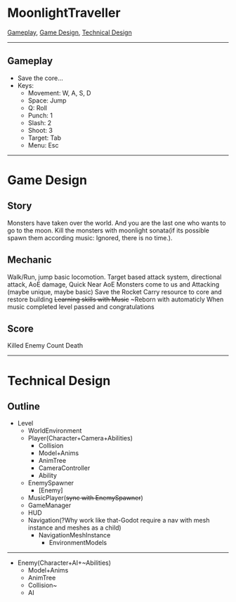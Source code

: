 # MoonlightTraveller
[Gameplay](#Gameplay), [Game Design](#Game-Design), [Technical Design](#Technical-Design)

***

## Gameplay

* Save the core...
* Keys:
  * Movement: W, A, S, D 
  * Space: Jump
  * Q: Roll
  * Punch: 1
  * Slash: 2
  * Shoot: 3
  * Target: Tab
  * Menu: Esc

***

# Game Design 
## Story
Monsters have taken over the world. And you are the last one who wants to go to the moon.
Kill the monsters with moonlight sonata(if its possible spawn them according music: Ignored, there is no time.).
## Mechanic
Walk/Run, jump basic locomotion.
Target based attack system, directional attack, AoE damage, Quick Near AoE
Monsters come to us and Attacking (maybe unique, maybe basic) 
Save the Rocket
Carry resource to core and restore building
~~Learning skills with Music~~
~Reborn with automaticly
When music completed level passed and congratulations
## Score
Killed Enemy Count
Death

***

# Technical Design
## Outline
- Level
	- WorldEnvironment
	- Player(Character+Camera+Abilities)
		- Collision
		- Model+Anims
		- AnimTree
		- CameraController
		- Ability
	- EnemySpawner
		- [Enemy]
	- MusicPlayer(~~sync with EnemySpawner~~) 
	- GameManager
	- HUD
	- Navigation(?Why work like that-Godot require a nav with mesh instance and meshes as a child) 
		- NavigationMeshInstance
			- EnvironmentModels

---
- Enemy(Character+AI+~Abilities)
	- Model+Anims
	- AnimTree
	- Collision~
	- AI